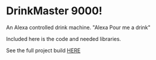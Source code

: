 # DrinkMaster 9000!

An Alexa controlled drink machine. "Alexa Pour me a drink"

Included here is the code and needed libraries.

See the full project build [HERE](https://jakelee.info/post?blogid=24) 